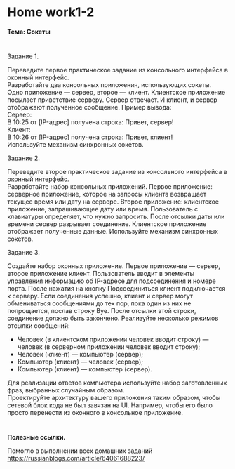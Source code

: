 # <b>Home work1-2

Тема: Сокеты</b><br>
#

Задание 1.<br>

Переведите первое практическое задание из консольного интерфейса в оконный интерфейс.<br>
Разработайте два консольных приложения, использующих сокеты. Одно приложение — сервер, второе — клиент. Клиентское приложение посылает приветствие серверу. Сервер отвечает. И клиент, и сервер отображают полученное сообщение. Пример вывода:<br>
Сервер:<br>
В 10:25 от [IP-адрес] получена строка: Привет, сервер!<br>
Клиент:<br>
В 10:26 от [IP-адрес] получена строка: Привет, клиент!<br>
Используйте механизм синхронных сокетов.<br>


Задание 2.<br>

Переведите второе практическое задание из консольного интерфейса в оконный интерфейс.<br>
Разработайте набор консольных приложений. Первое приложение: серверное приложение, которое на запросы клиента возвращает текущее время или дату на сервере. Второе приложение: клиентское приложение, запрашивающее дату или время. Пользователь с клавиатуры определяет, что нужно запросить. После отсылки даты или времени сервер разрывает соединение. Клиентское приложение отображает полученные данные. Используйте механизм синхронных сокетов.<br>


Задание 3.<br>

Создайте набор оконных приложение. Первое приложение — сервер, второе приложение клиент. Пользователь вводит в элементы управления информацию об IP-адресе для подсоединения и номере порта. После нажатия на кнопку Подсоединиться клиент подключается к серверу. Если соединения успешно, клиент и сервер могут обмениваться сообщениями до тех пор, пока один из них не попрощается, послав строку Bye. После отсылки этой строки, соединение должно быть закончено. Реализуйте несколько режимов отсылки сообщений:
<ul>
<li>Человек (в клиентском приложении человек вводит строку) — человек (в серверном приложении человек вводит строку);</li>
<li>Человек (клиент) — компьютер (сервер);</li>
<li>Компьютер (клиент) — человек (сервер);</li>
<li>Компьютер (клиент) — компьютер (сервер).</li>
</ul>
Для реализации ответов компьютера используйте набор заготовленных фраз, выбранных случайным образом.<br>
Проектируйте архитектуру вашего приложения таким образом, чтобы сетевой блок кода не был завязан на UI. Например, чтобы его было просто перенести из оконного в консольное приложение.<br>

# 

<b>Полезные ссылки.</b><br>

Помогло в выполнении всех домашних заданий https://russianblogs.com/article/64061688223/</li>
